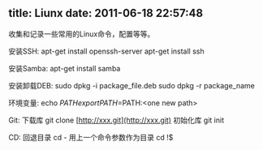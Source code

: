 title: Liunx
date: 2011-06-18 22:57:48
---

收集和记录一些常用的Linux命令，配置等等。

安装SSH:
apt-get install ﻿openssh-server
apt-get install ssh

安装Samba:
﻿apt-get install samba

安装卸载DEB:
sudo dpkg -i package_file.deb
sudo dpkg -r package_name

环境变量:
echo $PATH
export PATH=$PATH:&lt;one new path&gt;

Git:
下载库 git clone [http://xxx.git](http://xxx.git)
初始化库 git init

CD:
回退目录 cd -
用上一个命令参数作为目录 cd !$